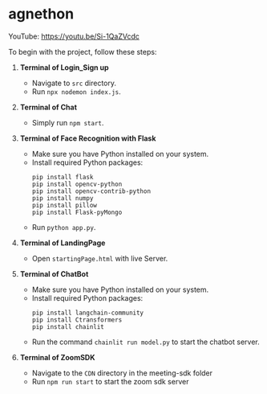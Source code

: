 # agnethon

YouTube: https://youtu.be/Si-1QaZVcdc

To begin with the project, follow these steps:

1. **Terminal of Login_Sign up**
    - Navigate to `src` directory.
    - Run `npx nodemon index.js`.

2. **Terminal of Chat**
    - Simply run `npm start`.

3. **Terminal of Face Recognition with Flask**
    - Make sure you have Python installed on your system.
    - Install required Python packages:
        ```
        pip install flask
        pip install opencv-python
        pip install opencv-contrib-python
        pip install numpy
        pip install pillow
        pip install Flask-pyMongo
        ```
    - Run `python app.py`.

4. **Terminal of LandingPage**
    - Open `startingPage.html` with live Server.
      
5. **Terminal of ChatBot**
    - Make sure you have Python installed on your system.
    - Install required Python packages:
        ```
        pip install langchain-community
        pip install Ctransformers
        pip install chainlit
        ```
   - Run the command `chainlit run model.py` to start the chatbot server.
6. **Terminal of ZoomSDK**
     - Navigate to the `CDN` directory in the meeting-sdk folder
     - Run `npm run start` to start the zoom sdk server

